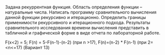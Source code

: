 Задана рекуррентная функция. Область определения функции – натуральные числа. Написать программу сравнительного вычисления
данной функции рекурсивно и итерационно. Определить границы применимости рекурсивного и итерационного подхода.
Результаты сравнительного исследования времени вычисления представить в табличной и графической форме в виде отчета по
лабораторной работе.


F(x<2) = 5; F(n) = 5-F(n-1)-(n-2) (при n >17), F(n)=(n-2) * F(n-1) (при 2=<n<=17) (Вариант 13)
